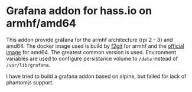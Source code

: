 # Grafana addon for hass.io on armhf/amd64

This addon provide grafana for the armhf architecture (rpi 2 - 3) and amd64. The docker image used is build by [f2git](https://hub.docker.com/r/fg2it/grafana-armhf) for armhf and the [official image](https://hub.docker.com/r/grafana/grafana/) for amd64. The greatest common version is used. Environment variables are used to configure persistance volume to `/data` instead of `/var/lib/grafana`.

I have tried to build a grafana addon based on alpine, but failed for lack of phantomjs support.
